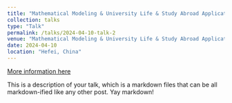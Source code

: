 ```yaml
---
title: "Mathematical Modeling & University Life & Study Abroad Application Experience Sharing"
collection: talks
type: "Talk"
permalink: /talks/2024-04-10-talk-2
venue: "Mathematical Modeling & University Life & Study Abroad Application Experience Sharing"
date: 2024-04-10
location: "Hefei, China"
---
```


[More information here](http://example2.com)

This is a description of your talk, which is a markdown files that can be all markdown-ified like any other post. Yay markdown!
